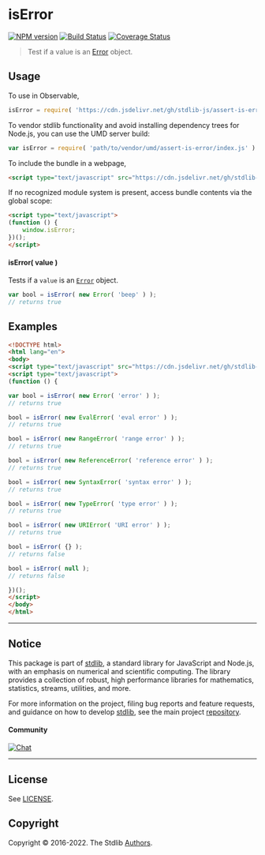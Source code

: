 <!--

@license Apache-2.0

Copyright (c) 2018 The Stdlib Authors.

Licensed under the Apache License, Version 2.0 (the "License");
you may not use this file except in compliance with the License.
You may obtain a copy of the License at

   http://www.apache.org/licenses/LICENSE-2.0

Unless required by applicable law or agreed to in writing, software
distributed under the License is distributed on an "AS IS" BASIS,
WITHOUT WARRANTIES OR CONDITIONS OF ANY KIND, either express or implied.
See the License for the specific language governing permissions and
limitations under the License.

-->

# isError

[![NPM version][npm-image]][npm-url] [![Build Status][test-image]][test-url] [![Coverage Status][coverage-image]][coverage-url] <!-- [![dependencies][dependencies-image]][dependencies-url] -->

> Test if a value is an [Error][mdn-error] object.

<!-- Section to include introductory text. Make sure to keep an empty line after the intro `section` element and another before the `/section` close. -->

<section class="intro">

</section>

<!-- /.intro -->

<!-- Package usage documentation. -->



<section class="usage">

## Usage

To use in Observable,

```javascript
isError = require( 'https://cdn.jsdelivr.net/gh/stdlib-js/assert-is-error@umd/browser.js' )
```

To vendor stdlib functionality and avoid installing dependency trees for Node.js, you can use the UMD server build:

```javascript
var isError = require( 'path/to/vendor/umd/assert-is-error/index.js' )
```

To include the bundle in a webpage,

```html
<script type="text/javascript" src="https://cdn.jsdelivr.net/gh/stdlib-js/assert-is-error@umd/browser.js"></script>
```

If no recognized module system is present, access bundle contents via the global scope:

```html
<script type="text/javascript">
(function () {
    window.isError;
})();
</script>
```

#### isError( value )

Tests if a `value` is an [`Error`][mdn-error] object.

```javascript
var bool = isError( new Error( 'beep' ) );
// returns true
```

</section>

<!-- /.usage -->

<!-- Package usage notes. Make sure to keep an empty line after the `section` element and another before the `/section` close. -->

<section class="notes">

</section>

<!-- /.notes -->

<!-- Package usage examples. -->

<section class="examples">

## Examples

<!-- eslint no-undef: "error" -->

```html
<!DOCTYPE html>
<html lang="en">
<body>
<script type="text/javascript" src="https://cdn.jsdelivr.net/gh/stdlib-js/assert-is-error@umd/browser.js"></script>
<script type="text/javascript">
(function () {

var bool = isError( new Error( 'error' ) );
// returns true

bool = isError( new EvalError( 'eval error' ) );
// returns true

bool = isError( new RangeError( 'range error' ) );
// returns true

bool = isError( new ReferenceError( 'reference error' ) );
// returns true

bool = isError( new SyntaxError( 'syntax error' ) );
// returns true

bool = isError( new TypeError( 'type error' ) );
// returns true

bool = isError( new URIError( 'URI error' ) );
// returns true

bool = isError( {} );
// returns false

bool = isError( null );
// returns false

})();
</script>
</body>
</html>
```

</section>

<!-- /.examples -->

<!-- Section to include cited references. If references are included, add a horizontal rule *before* the section. Make sure to keep an empty line after the `section` element and another before the `/section` close. -->

<section class="references">

</section>

<!-- /.references -->

<!-- Section for related `stdlib` packages. Do not manually edit this section, as it is automatically populated. -->

<section class="related">

</section>

<!-- /.related -->

<!-- Section for all links. Make sure to keep an empty line after the `section` element and another before the `/section` close. -->


<section class="main-repo" >

* * *

## Notice

This package is part of [stdlib][stdlib], a standard library for JavaScript and Node.js, with an emphasis on numerical and scientific computing. The library provides a collection of robust, high performance libraries for mathematics, statistics, streams, utilities, and more.

For more information on the project, filing bug reports and feature requests, and guidance on how to develop [stdlib][stdlib], see the main project [repository][stdlib].

#### Community

[![Chat][chat-image]][chat-url]

---

## License

See [LICENSE][stdlib-license].


## Copyright

Copyright &copy; 2016-2022. The Stdlib [Authors][stdlib-authors].

</section>

<!-- /.stdlib -->

<!-- Section for all links. Make sure to keep an empty line after the `section` element and another before the `/section` close. -->

<section class="links">

[npm-image]: http://img.shields.io/npm/v/@stdlib/assert-is-error.svg
[npm-url]: https://npmjs.org/package/@stdlib/assert-is-error

[test-image]: https://github.com/stdlib-js/assert-is-error/actions/workflows/test.yml/badge.svg?branch=main
[test-url]: https://github.com/stdlib-js/assert-is-error/actions/workflows/test.yml?query=branch:main

[coverage-image]: https://img.shields.io/codecov/c/github/stdlib-js/assert-is-error/main.svg
[coverage-url]: https://codecov.io/github/stdlib-js/assert-is-error?branch=main

<!--

[dependencies-image]: https://img.shields.io/david/stdlib-js/assert-is-error.svg
[dependencies-url]: https://david-dm.org/stdlib-js/assert-is-error/main

-->

[chat-image]: https://img.shields.io/gitter/room/stdlib-js/stdlib.svg
[chat-url]: https://gitter.im/stdlib-js/stdlib/

[stdlib]: https://github.com/stdlib-js/stdlib

[stdlib-authors]: https://github.com/stdlib-js/stdlib/graphs/contributors

[umd]: https://github.com/umdjs/umd
[es-module]: https://developer.mozilla.org/en-US/docs/Web/JavaScript/Guide/Modules

[deno-url]: https://github.com/stdlib-js/assert-is-error/tree/deno
[umd-url]: https://github.com/stdlib-js/assert-is-error/tree/umd
[esm-url]: https://github.com/stdlib-js/assert-is-error/tree/esm
[branches-url]: https://github.com/stdlib-js/assert-is-error/blob/main/branches.md

[stdlib-license]: https://raw.githubusercontent.com/stdlib-js/assert-is-error/main/LICENSE

[mdn-error]: https://developer.mozilla.org/en-US/docs/Web/JavaScript/Reference/Global_Objects/Error

</section>

<!-- /.links -->
